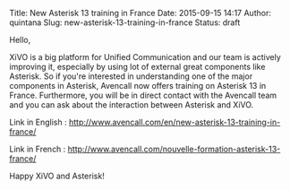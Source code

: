 Title: New Asterisk 13 training in France
Date: 2015-09-15 14:17
Author: quintana
Slug: new-asterisk-13-training-in-france
Status: draft

Hello,

XiVO is a big platform for Unified Communication and our team is
actively improving it, especially by using lot of external great
components like Asterisk. So if you're interested in understanding one
of the major components in Asterisk, Avencall now offers training on
Asterisk 13 in France. Furthermore, you will be in direct contact with
the Avencall team and you can ask about the interaction between Asterisk
and XiVO.

Link in English :
http://www.avencall.com/en/new-asterisk-13-training-in-france/

Link in French :
http://www.avencall.com/nouvelle-formation-asterisk-13-france/

Happy XiVO and Asterisk!

</p>

